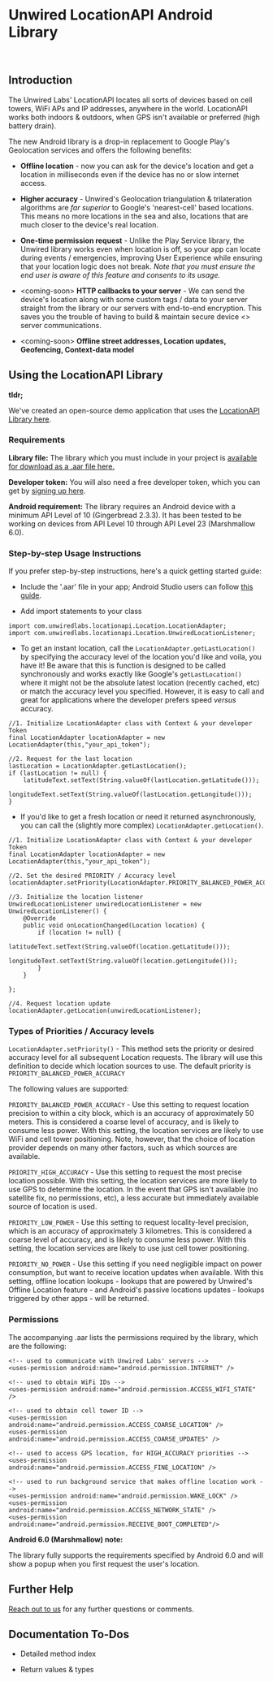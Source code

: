 Unwired LocationAPI Android Library
===================================

 

Introduction
------------

The Unwired Labs' LocationAPI locates all sorts of devices based on cell towers,
WiFi APs and IP addresses, anywhere in the world. LocationAPI works both indoors
& outdoors, when GPS isn't available or preferred (high battery drain).

The new Android library is a drop-in replacement to Google Play's Geolocation
services and offers the following benefits:

-   **Offline location** - now you can ask for the device's location and get a
    location in milliseconds even if the device has no or slow internet access.

-   **Higher accuracy** - Unwired's Geolocation triangulation & trilateration
    algorithms are *far superior* to Google's 'nearest-cell' based locations.
    This means no more locations in the sea and also, locations that are much
    closer to the device's real location.

-   **One-time permission request** - Unlike the Play Service library, the
    Unwired library works even when location is off, so your app can locate
    during events / emergencies, improving User Experience while ensuring that
    your location logic does not break. *Note that you must ensure the end user
    is aware of this feature and consents to its usage.*

-   \<coming-soon\> **HTTP callbacks to your server** - We can send the device's
    location along with some custom tags / data to your server straight from the
    library or our servers with end-to-end encryption. This saves you the
    trouble of having to build & maintain secure device \<\> server
    communications.

-   \<coming-soon\> **Offline street addresses, Location updates, Geofencing,
    Context-data model**

Using the LocationAPI Library
-----------------------------

**tldr;**

We've created an open-source demo application that uses the [LocationAPI Library
here](https://github.com/unwiredlabs/location-library-demo).

### Requirements

**Library file:** The library which you must include in your project is
[available for download as a .aar file
here.](https://github.com/unwiredlabs/location-library-docs/releases/download/0.5.2/Unwired.Location.Library.0.5.2.zip)

**Developer token:** You will also need a free developer token, which you can
get by [signing up here](https://unwiredlabs.com/trial).

**Android requirement:** The library requires an Android device with a minimum
API Level of 10 (Gingerbread 2.3.3). It has been tested to be working on devices
from API Level 10 through API Level 23 (Marshmallow 6.0).

### Step-by-step Usage Instructions

If you prefer step-by-step instructions, here's a quick getting started guide:

-   Include the '.aar' file in your app; Android Studio users can follow [this
    guide](http://stackoverflow.com/a/24894387/1094271).

-   Add import statements to your class

~~~~~~~~~~~~~~~~~~~~~~~~~~~~~~~~~~~~~~~~~~~~~~~~~~~~~~~~~~~~~~~~~~~~~~~~~~~~~~~~
import com.unwiredlabs.locationapi.Location.LocationAdapter;
import com.unwiredlabs.locationapi.Location.UnwiredLocationListener;
~~~~~~~~~~~~~~~~~~~~~~~~~~~~~~~~~~~~~~~~~~~~~~~~~~~~~~~~~~~~~~~~~~~~~~~~~~~~~~~~

-   To get an instant location, call the `LocationAdapter.getLastLocation()` by
    specifying the accuracy level of the location you'd like and voila, you have
    it! Be aware that this is function is designed to be called synchronously
    and works exactly like Google's `getLastLocation()` where it might not be
    the absolute latest location (recently cached, etc) or match the accuracy
    level you specified. However, it is easy to call and great for applications
    where the developer prefers speed *versus* accuracy.

~~~~~~~~~~~~~~~~~~~~~~~~~~~~~~~~~~~~~~~~~~~~~~~~~~~~~~~~~~~~~~~~~~~~~~~~~~~~~~~~
//1. Initialize LocationAdapter class with Context & your developer Token
final LocationAdapter locationAdapter = new LocationAdapter(this,"your_api_token");

//2. Request for the last location
lastLocation = LocationAdapter.getLastLocation();
if (lastLocation != null) {
    latitudeText.setText(String.valueOf(lastLocation.getLatitude()));
    longitudeText.setText(String.valueOf(lastLocation.getLongitude()));
}
~~~~~~~~~~~~~~~~~~~~~~~~~~~~~~~~~~~~~~~~~~~~~~~~~~~~~~~~~~~~~~~~~~~~~~~~~~~~~~~~

-   If you'd like to get a fresh location or need it returned asynchronously,
    you can call the (slightly more complex) `LocationAdapter.getLocation()`.

~~~~~~~~~~~~~~~~~~~~~~~~~~~~~~~~~~~~~~~~~~~~~~~~~~~~~~~~~~~~~~~~~~~~~~~~~~~~~~~~
//1. Initialize LocationAdapter class with Context & your developer Token
final LocationAdapter locationAdapter = new LocationAdapter(this,"your_api_token");

//2. Set the desired PRIORITY / Accuracy level
locationAdapter.setPriority(LocationAdapter.PRIORITY_BALANCED_POWER_ACCURACY);

//3. Initialize the location listener
UnwiredLocationListener unwiredLocationListener = new UnwiredLocationListener() {
    @Override
    public void onLocationChanged(Location location) {
        if (location != null) {
            latitudeText.setText(String.valueOf(location.getLatitude()));
            longitudeText.setText(String.valueOf(location.getLongitude()));
        }
    }
    
};

//4. Request location update
locationAdapter.getLocation(unwiredLocationListener);
 
~~~~~~~~~~~~~~~~~~~~~~~~~~~~~~~~~~~~~~~~~~~~~~~~~~~~~~~~~~~~~~~~~~~~~~~~~~~~~~~~

  

### Types of Priorities / Accuracy levels

`LocationAdapter.setPriority()` - This method sets the priority or desired
accuracy level for all subsequent Location requests. The library will use this
definition to decide which location sources to use. The default priority is
`PRIORITY_BALANCED_POWER_ACCURACY`

The following values are supported:

`PRIORITY_BALANCED_POWER_ACCURACY` - Use this setting to request location
precision to within a city block, which is an accuracy of approximately 50
meters. This is considered a coarse level of accuracy, and is likely to consume
less power. With this setting, the location services are likely to use WiFi and
cell tower positioning. Note, however, that the choice of location provider
depends on many other factors, such as which sources are available.

`PRIORITY_HIGH_ACCURACY` - Use this setting to request the most precise location
possible. With this setting, the location services are more likely to use GPS to
determine the location. In the event that GPS isn't available (no satellite fix,
no permissions, etc), a less accurate but immediately available source of
location is used.

`PRIORITY_LOW_POWER` - Use this setting to request locality-level precision,
which is an accuracy of approximately 3 kilometres. This is considered a coarse
level of accuracy, and is likely to consume less power. With this setting, the
location services are likely to use just cell tower positioning.

`PRIORITY_NO_POWER` - Use this setting if you need negligible impact on power
consumption, but want to receive location updates when available. With this
setting, offline location lookups - lookups that are powered by Unwired's
Offline Location feature - and Android's passive locations updates - lookups
triggered by other apps - will be returned.

### Permissions

The accompanying .aar lists the permissions required by the library, which are
the following:

~~~~~~~~~~~~~~~~~~~~~~~~~~~~~~~~~~~~~~~~~~~~~~~~~~~~~~~~~~~~~~~~~~~~~~~~~~~~~~~~
<!-- used to communicate with Unwired Labs' servers -->
<uses-permission android:name="android.permission.INTERNET" />

<!-- used to obtain WiFi IDs -->
<uses-permission android:name="android.permission.ACCESS_WIFI_STATE" />

<!-- used to obtain cell tower ID -->
<uses-permission android:name="android.permission.ACCESS_COARSE_LOCATION" />
<uses-permission android:name="android.permission.ACCESS_COARSE_UPDATES" />

<!-- used to access GPS location, for HIGH_ACCURACY priorities -->
<uses-permission android:name="android.permission.ACCESS_FINE_LOCATION" />

<!-- used to run background service that makes offline location work -->
<uses-permission android:name="android.permission.WAKE_LOCK" />
<uses-permission android:name="android.permission.ACCESS_NETWORK_STATE" />
<uses-permission android:name="android.permission.RECEIVE_BOOT_COMPLETED"/>
~~~~~~~~~~~~~~~~~~~~~~~~~~~~~~~~~~~~~~~~~~~~~~~~~~~~~~~~~~~~~~~~~~~~~~~~~~~~~~~~

**Android 6.0 (Marshmallow) note:**

The library fully supports the requirements specified by Android 6.0 and will
show a popup when you first request the user's location.

Further Help
------------

[Reach out to us](https://unwiredlabs.com/contact) for any further questions or
comments.

Documentation To-Dos
--------------------

-   Detailed method index

-   Return values & types
